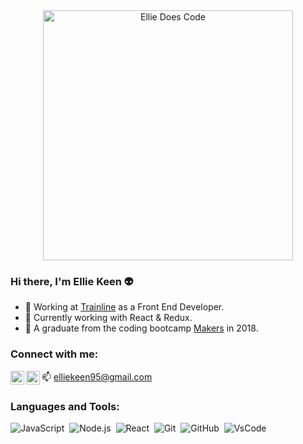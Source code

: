<div align="center">
	<img width="400" height="400" src="https://media.giphy.com/media/hYAADzQ4wscosOtGpN/giphy.gif" alt="Ellie Does Code">
</div>

### Hi there, I'm Ellie Keen 👽
- 🚆 Working at [Trainline][Trainline] as a Front End Developer.
- 🌱 Currently working with React & Redux.
- 👯 A graduate from the coding bootcamp [Makers][Makers] in 2018.

### Connect with me:

📫 elliekeen95@gmail.com
[<img align="left" alt="Ellie Keen | Instagram" width="22px" src="https://upload.wikimedia.org/wikipedia/commons/thumb/e/e7/Instagram_logo_2016.svg/768px-Instagram_logo_2016.svg.png" />][insta]
[<img align="left" alt="Ellie Keen | LinkedIn" width="22px" src="https://cdn.jsdelivr.net/npm/simple-icons@v3/icons/linkedin.svg" />][linkedin]

### Languages and Tools:

![JavaScript](https://img.shields.io/badge/JS-JavaScript-yellow?logo=javascript)&nbsp;
![Node.js](https://img.shields.io/badge/N-NodeJS-darkgreen?logo=node.js)&nbsp;
![React](https://img.shields.io/badge/R-React-lightblue?logo=react)&nbsp;
![Git](https://img.shields.io/badge/git-Git-grey?logo=git)&nbsp;
![GitHub](https://img.shields.io/badge/GH-GitHub-grey?logo=github&logoColor=white)&nbsp;
![VsCode](https://img.shields.io/badge/vsc-VsCode-blue?logo=vscode&logoColor=white)&nbsp;


[insta]: https://www.instagram.com/elzykeeno/
[linkedin]: https://www.linkedin.com/in/ellie-keen-4993a2123/
[Trainline]: https://www.thetrainline.com/
[vscode]: https://code.visualstudio.com/
[GitHub]: https://github.com/ellie-keen/
[Makers]: https://makers.tech/


